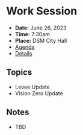 # Work Session

- **Date:** June 26, 2023
- **Time:** 7:30am
- **Place:** DSM City Hall
- [Agenda](https://councildocs.dsm.city/agendas/2023/20230626CouncilWorkSession.pdf)
- [Details](https://www.dsm.city/citycouncil_detail_T60_R2454.php)

## Topics

- Levee Update
- Vision Zero Update

## Notes

- TBD
